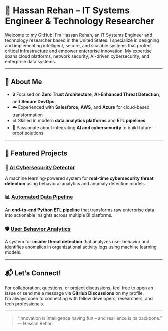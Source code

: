 # 👋 Hassan Rehan – IT Systems Engineer & Technology Researcher

Welcome to my GitHub! I'm Hassan Rehan, an IT Systems Engineer and technology researcher based in the United States. I specialize in designing and implementing intelligent, secure, and scalable systems that protect critical infrastructure and empower enterprise innovation. My expertise spans cloud platforms, network security, AI-driven cybersecurity, and enterprise data systems.

---

## 💼 About Me

- 🔒 Focused on **Zero Trust Architecture**, **AI-Enhanced Threat Detection**, and **Secure DevOps**
- ☁️ Experienced with **Salesforce**, **AWS**, and **Azure** for cloud-based transformation
- 📊 Skilled in modern **data analytics platforms** and **ETL pipelines**
- 🧠 Passionate about integrating **AI and cybersecurity** to build future-proof solutions

---

## 🚀 Featured Projects

### 🔐 [AI Cybersecurity Detector](https://github.com/CyberNexusX/ai-cybersecurity-detector)
A machine learning-powered system for **real-time cybersecurity threat detection** using behavioral analytics and anomaly detection models.

### 📊 [Automated Data Pipeline](https://github.com/CyberNexusX/Automated-Data-Pipeline-for-Cloud-Migration)
An **end-to-end Python ETL pipeline** that transforms raw enterprise data into actionable insights across multiple BI platforms.

### 🛡️ [User Behavior Analytics](https://github.com/CyberNexusX/User-Behavior-Analytics-UBA-for-Insider-Threat-Detection)
A system for **insider threat detection** that analyzes user behavior and identifies anomalies in organizational activity logs using machine learning models.

---

## 📬 Let’s Connect!

For collaboration, questions, or project discussions, feel free to open an issue or send me a message via **GitHub Discussions** on my profile.  
I’m always open to connecting with fellow developers, researchers, and tech professionals.

---

> “Innovation is intelligence having fun – and resilience is its backbone.”  
> — Hassan Rehan
